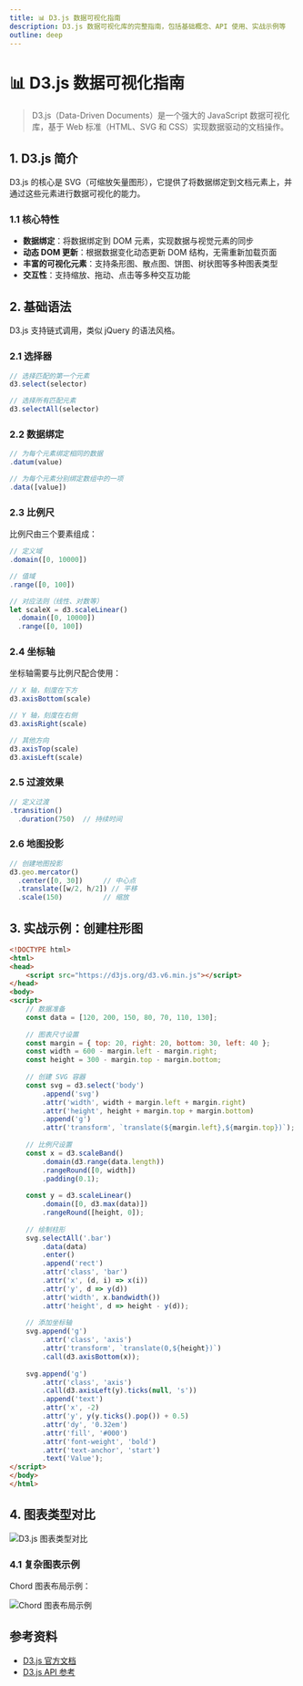 ```yaml
---
title: 📊 D3.js 数据可视化指南
description: D3.js 数据可视化库的完整指南，包括基础概念、API 使用、实战示例等
outline: deep
---
```


# 📊 D3.js 数据可视化指南

> D3.js（Data-Driven Documents）是一个强大的 JavaScript 数据可视化库，基于 Web 标准（HTML、SVG 和 CSS）实现数据驱动的文档操作。

## 1. D3.js 简介

D3.js 的核心是 SVG（可缩放矢量图形），它提供了将数据绑定到文档元素上，并通过这些元素进行数据可视化的能力。

### 1.1 核心特性

- **数据绑定**：将数据绑定到 DOM 元素，实现数据与视觉元素的同步
- **动态 DOM 更新**：根据数据变化动态更新 DOM 结构，无需重新加载页面
- **丰富的可视化元素**：支持条形图、散点图、饼图、树状图等多种图表类型
- **交互性**：支持缩放、拖动、点击等多种交互功能

## 2. 基础语法

D3.js 支持链式调用，类似 jQuery 的语法风格。

### 2.1 选择器

```javascript
// 选择匹配的第一个元素
d3.select(selector)

// 选择所有匹配元素
d3.selectAll(selector)
```

### 2.2 数据绑定

```javascript
// 为每个元素绑定相同的数据
.datum(value)

// 为每个元素分别绑定数组中的一项
.data([value])
```

### 2.3 比例尺

比例尺由三个要素组成：

```javascript
// 定义域
.domain([0, 10000])

// 值域
.range([0, 100])

// 对应法则（线性、对数等）
let scaleX = d3.scaleLinear()
  .domain([0, 10000])
  .range([0, 100])
```

### 2.4 坐标轴

坐标轴需要与比例尺配合使用：

```javascript
// X 轴，刻度在下方
d3.axisBottom(scale)

// Y 轴，刻度在右侧
d3.axisRight(scale)

// 其他方向
d3.axisTop(scale)
d3.axisLeft(scale)
```

### 2.5 过渡效果

```javascript
// 定义过渡
.transition()
  .duration(750)  // 持续时间
```

### 2.6 地图投影

```javascript
// 创建地图投影
d3.geo.mercator()
  .center([0, 30])     // 中心点
  .translate([w/2, h/2]) // 平移
  .scale(150)          // 缩放
```

## 3. 实战示例：创建柱形图

```html
<!DOCTYPE html>
<html>
<head>
    <script src="https://d3js.org/d3.v6.min.js"></script>
</head>
<body>
<script>
    // 数据准备
    const data = [120, 200, 150, 80, 70, 110, 130];
    
    // 图表尺寸设置
    const margin = { top: 20, right: 20, bottom: 30, left: 40 };
    const width = 600 - margin.left - margin.right;
    const height = 300 - margin.top - margin.bottom;
    
    // 创建 SVG 容器
    const svg = d3.select('body')
        .append('svg')
        .attr('width', width + margin.left + margin.right)
        .attr('height', height + margin.top + margin.bottom)
        .append('g')
        .attr('transform', `translate(${margin.left},${margin.top})`);
    
    // 比例尺设置
    const x = d3.scaleBand()
        .domain(d3.range(data.length))
        .rangeRound([0, width])
        .padding(0.1);
    
    const y = d3.scaleLinear()
        .domain([0, d3.max(data)])
        .rangeRound([height, 0]);
    
    // 绘制柱形
    svg.selectAll('.bar')
        .data(data)
        .enter()
        .append('rect')
        .attr('class', 'bar')
        .attr('x', (d, i) => x(i))
        .attr('y', d => y(d))
        .attr('width', x.bandwidth())
        .attr('height', d => height - y(d));
    
    // 添加坐标轴
    svg.append('g')
        .attr('class', 'axis')
        .attr('transform', `translate(0,${height})`)
        .call(d3.axisBottom(x));
    
    svg.append('g')
        .attr('class', 'axis')
        .call(d3.axisLeft(y).ticks(null, 's'))
        .append('text')
        .attr('x', -2)
        .attr('y', y(y.ticks().pop()) + 0.5)
        .attr('dy', '0.32em')
        .attr('fill', '#000')
        .attr('font-weight', 'bold')
        .attr('text-anchor', 'start')
        .text('Value');
</script>
</body>
</html>
```

## 4. 图表类型对比

<img src="./image-15.png" alt="D3.js 图表类型对比" data-fancybox="gallery" />

### 4.1 复杂图表示例

Chord 图表布局示例：

<img src="./image-16.png" alt="Chord 图表布局示例" data-fancybox="gallery" />

## 参考资料

- [D3.js 官方文档](https://d3js.org/what-is-d3)
- [D3.js API 参考](https://github.com/d3/d3/blob/main/API.md)